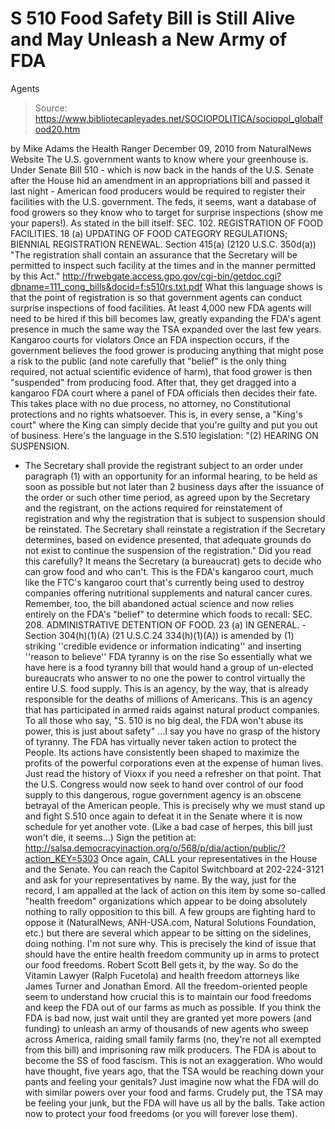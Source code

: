 # S 510 Food Safety Bill is Still Alive and May Unleash a New Army of FDA 
Agents

> Source: https://www.bibliotecapleyades.net/SOCIOPOLITICA/sociopol_globalfood20.htm

by Mike Adams
the Health Ranger
December 09, 2010
from
NaturalNews Website
The U.S. government wants to know where your
greenhouse is.
Under
Senate Bill 510 - which is now back in the hands of the
U.S. Senate after the House hid an amendment in an appropriations bill and
passed it last night - American food producers would be required to register
their facilities with the U.S. government.
The feds, it seems, want a database of food
growers so they know who to target for surprise inspections (show me your
papers!).
As stated in the bill itself:
SEC. 102. REGISTRATION OF FOOD FACILITIES.
18 (a) UPDATING OF FOOD CATEGORY
REGULATIONS; BIENNIAL REGISTRATION RENEWAL.
Section 415(a) (2120 U.S.C. 350d(a))
"The registration shall contain an assurance that the Secretary will be
permitted to inspect such facility at the times and in the manner
permitted by this Act."
http://frwebgate.access.gpo.gov/cgi-bin/getdoc.cgi?dbname=111_cong_bills&docid=f:s510rs.txt.pdf
What this language shows is that the point of
registration is so that government agents can conduct surprise inspections
of food facilities.
At least 4,000 new
FDA agents will need to be hired if this
bill becomes law, greatly expanding the FDA's agent presence in much the
same way the TSA expanded over the last few years.
Kangaroo courts for
violators
Once an FDA inspection occurs, if the government believes the food grower is
producing anything that might pose a risk to the public (and note carefully
that "belief" is the only thing required, not actual scientific evidence of
harm), that food grower is then "suspended" from producing food.
After that, they get dragged into a kangaroo FDA court where a panel of FDA
officials then decides their fate. This takes place with no due process, no
attorney, no Constitutional protections and no rights whatsoever.
This is,
in every sense, a "King's court" where the King can simply decide that
you're guilty and put you out of business.
Here's the language in the S.510 legislation:
"(2) HEARING ON SUSPENSION.
- The Secretary shall provide the registrant
subject to an order under paragraph (1) with an opportunity for an
informal hearing, to be held as soon as possible but not later than 2
business days after the issuance of the order or such other time period,
as agreed upon by the Secretary and the registrant, on the actions
required for reinstatement of registration and why the registration that
is subject to suspension should be reinstated.
The Secretary shall reinstate a registration
if the Secretary determines, based on evidence presented, that adequate
grounds do not exist to continue the suspension of the registration."
Did you read this carefully? It means the
Secretary (a bureaucrat) gets to decide who can grow food and who can't.
This is the FDA's kangaroo court, much like the FTC's kangaroo court that's
currently being used to destroy companies offering nutritional supplements
and natural cancer cures.
Remember, too, the bill abandoned actual science and now relies entirely on
the FDA's "belief" to determine which foods to recall:
SEC. 208. ADMINISTRATIVE DETENTION OF FOOD.
23 (a) IN GENERAL. - Section 304(h)(1)(A) (21 U.S.C.24 334(h)(1)(A)) is
amended by
(1) striking ''credible evidence or information indicating'' and
inserting ''reason to believe''
FDA tyranny is on the rise
So essentially what we have here is a food tyranny bill that would hand a
group of un-elected bureaucrats who answer to no one the power to control
virtually the entire U.S. food supply.
This is an agency, by the way, that is already
responsible for
the deaths of millions of Americans. This
is an agency that has participated in
armed raids against natural product
companies.
To all those who say,
"S. 510 is no big deal, the FDA won't abuse
its power, this is just about safety"
...I say you have no grasp of the history of
tyranny.
The FDA has virtually never taken action to
protect the People. Its actions have consistently been shaped to maximize
the profits of the powerful corporations even at the expense of human lives.
Just read the
history of Vioxx if you need a refresher on
that point.
That the U.S. Congress would now seek to hand over control of our food
supply to this dangerous, rogue government agency is an obscene betrayal of
the American people. This is precisely why we must stand up and fight S.510
once again to defeat it in the Senate where it is now schedule for yet
another vote. (Like a bad case of herpes, this bill just won't die, it
seems...)
Sign the petition at:
http://salsa.democracyinaction.org/o/568/p/dia/action/public/?action_KEY=5303
Once again, CALL your representatives in the House and the Senate. You can
reach the Capitol Switchboard at 202-224-3121 and ask for your
representatives by name.
By the way, just for the record, I am appalled at the lack of action on this
item by some so-called "health freedom" organizations which appear to be
doing absolutely nothing to rally opposition to this bill. A few groups are
fighting hard to oppose it (NaturalNews, ANH-USA.com, Natural Solutions
Foundation, etc.) but there are several which appear to be sitting on the
sidelines, doing nothing. I'm not sure why.
This is precisely the kind of issue that should
have the entire health freedom community up in arms to protect our food
freedoms.
Robert Scott Bell gets it, by the way. So do the Vitamin Lawyer (Ralph Fucetola) and health freedom attorneys like
James Turner and Jonathan Emord.
All the freedom-oriented people seem to understand how crucial this is to
maintain our food freedoms and keep the FDA out of our farms as much as
possible.
If you think the FDA is bad now, just wait until
they are granted yet more powers (and funding) to unleash an army of
thousands of new agents who sweep across America, raiding small family farms
(no, they're not all exempted from this bill) and imprisoning raw milk
producers.
The FDA is about to become the SS of food fascism. This is not an
exaggeration.
Who would have thought, five years ago, that the
TSA would be reaching down your pants and feeling your genitals? Just
imagine now what the FDA will do with similar powers over your food and
farms. Crudely put, the TSA may be feeling your junk, but the FDA will have
us all by the balls.
Take action now to protect your food freedoms (or you will forever lose
them).
